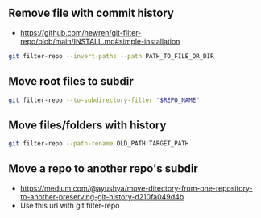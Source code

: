 ## Remove file with commit history
* https://github.com/newren/git-filter-repo/blob/main/INSTALL.md#simple-installation
```bash
git filter-repo --invert-paths --path PATH_TO_FILE_OR_DIR
```

## Move root files to subdir
```bash
git filter-repo --to-subdirectory-filter "$REPO_NAME"
```

## Move files/folders with history
```bash
git filter-repo --path-rename OLD_PATH:TARGET_PATH
```

## Move a repo to another repo's subdir
* https://medium.com/@ayushya/move-directory-from-one-repository-to-another-preserving-git-history-d210fa049d4b
* Use this url with git filter-repo
